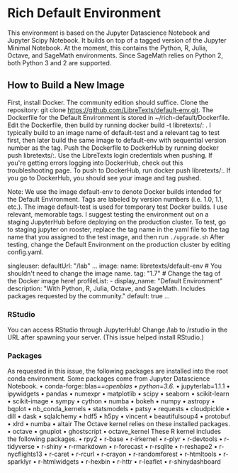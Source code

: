 # Rich Default Environment
This environment is based on the Jupyter Datascience Notebook and Jupyter Scipy Notebook. It builds on top of a tagged version of the Jupyter Minimal Notebook.
At the moment, this contains the Python, R, Julia, Octave, and SageMath environments. Since SageMath relies on Python 2, both Python 3 and 2 are supported.

## How to Build a New Image
First, install Docker. The community edition should suffice.
Clone the repository: git clone https://github.com/LibreTexts/default-env.git. The Dockerfile for the Default Environment is stored in ~/rich-default/Dockerfile.
Edit the Dockerfile, then build by running docker build -t libretexts/<image name>:<tagname> . I typically build to an image name of default-test and a relevant tag to test first, then later build the same image to default-env with sequential version number as the tag.
Push the Dockerfile to DockerHub by running docker push libretexts/<image name>:<tagname>. Use the LibreTexts login credentials when pushing. If you're getting errors logging into DockerHub, check out this troubleshooting page.
To push to DockerHub, run docker push libretexts/<image name>:<tagname>. If you go to DockerHub, you should see your image and tag pushed.

Note: We use the image default-env to denote Docker builds intended for the Default Environment. Tags are labeled by version numbers (i.e. 1.0, 1.1, etc.).
The image default-test is used for temporary test Docker builds. I use relevant, memorable tags. I suggest testing the environment out on a staging JupyterHub before deploying on the production cluster.
To test, go to staging jupyter on rooster, replace the tag name in the yaml file to the tag name that you assigned to the test image, and then run ```./upgrade.sh```
After testing, change the Default Environment on the production cluster by editing config.yaml.

singleuser:
  defaultUrl: "/lab"
  ...
  image:
    name: libretexts/default-env # You shouldn't need to change the image name.
    tag: "1.7"  # Change the tag of the Docker image here!
  profileList:
    - display_name: "Default Environment"
      description: "With Python, R, Julia, Octave, and SageMath. Includes packages requested by the community."
      default: true
  ...

### RStudio
You can access RStudio through JupyterHub! Change /lab to /rstudio in the URL after spawning your server. (This issue helped install RStudio.)
### Packages
As requested in this issue, the following packages are installed into the root conda environment. Some packages come from Jupyter Datascience Notebook.
•	conda-forge::blas=*=openblas
•	python=3.6.*
•	jupyterlab=1.1.1
•	ipywidgets
•	pandas
•	numexpr
•	matplotlib
•	scipy
•	seaborn
•	scikit-learn
•	scikit-image
•	sympy
•	cython
•	numba
•	bokeh
•	numpy
•	astropy
•	bqplot
•	nb_conda_kernels
•	statsmodels
•	patsy
•	requests
•	cloudpickle
•	dill
•	dask
•	sqlalchemy
•	hdf5
•	h5py
•	vincent
•	beautifulsoup4
•	protobuf
•	xlrd
•	numba
•	altair
The Octave kernel relies on these installed packages.
•	octave
•	gnuplot
•	ghostscript
•	octave_kernel
These R kernel includes the following packages.
•	rpy2
•	r-base
•	r-irkernel
•	r-plyr
•	r-devtools
•	r-tidyverse
•	r-shiny
•	r-rmarkdown
•	r-forecast
•	r-rsqlite
•	r-reshape2
•	r-nycflights13
•	r-caret
•	r-rcurl
•	r-crayon
•	r-randomforest
•	r-htmltools
•	r-sparklyr
•	r-htmlwidgets
•	r-hexbin
•	r-httr
•	r-leaflet
•	r-shinydashboard

